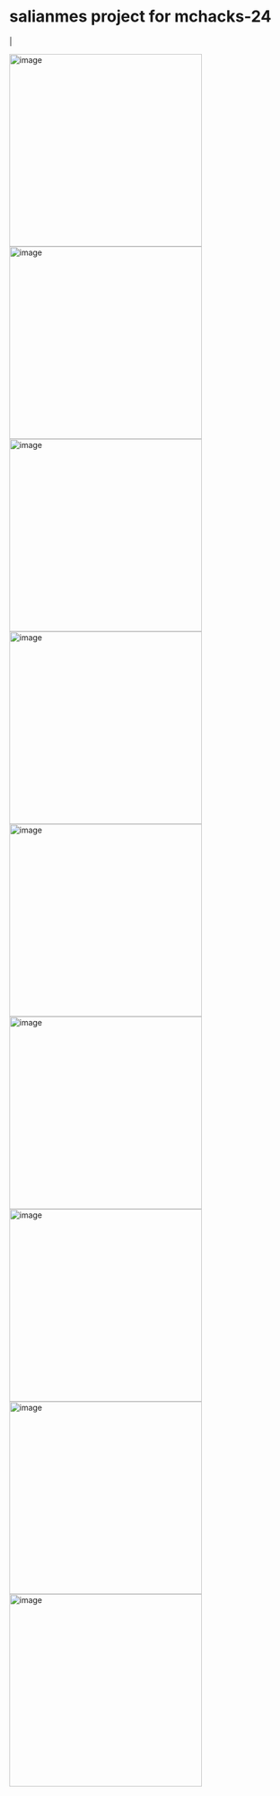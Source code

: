 
# salianmes project for mchacks-24
|

<img width="343" alt="image" src="https://github.com/fathisahar/mchacks-24/assets/63174744/2adb6ee3-cf61-444a-bbc7-0157857937cd">

<img width="343" alt="image" src="https://github.com/fathisahar/mchacks-24/assets/63174744/b351b020-9219-4e7e-8964-5367f823f790">

<img width="343" alt="image" src="https://github.com/fathisahar/mchacks-24/assets/63174744/0db16784-a5dc-4889-b0a2-485484702b49">

<img width="343" alt="image" src="https://github.com/fathisahar/mchacks-24/assets/63174744/1d760084-f370-41c3-a004-23c1e1b7b8f6">

<img width="343" alt="image" src="https://github.com/fathisahar/mchacks-24/assets/63174744/c5778918-1a58-4c52-9b2b-579e00bf07d7">

<img width="343" alt="image" src="https://github.com/fathisahar/mchacks-24/assets/63174744/9507a296-ec5b-42a4-81a7-514019a19d40">

<img width="343" alt="image" src="https://github.com/fathisahar/mchacks-24/assets/63174744/6a781b19-87c6-438e-8d64-82efdea1c4a9">

<img width="343" alt="image" src="https://github.com/fathisahar/mchacks-24/assets/63174744/c60b428d-4a35-4b01-b173-6fafe5268f7c">

<img width="343" alt="image" src="https://github.com/fathisahar/mchacks-24/assets/63174744/11898f64-7947-413c-b423-4f6fb8a09713">
